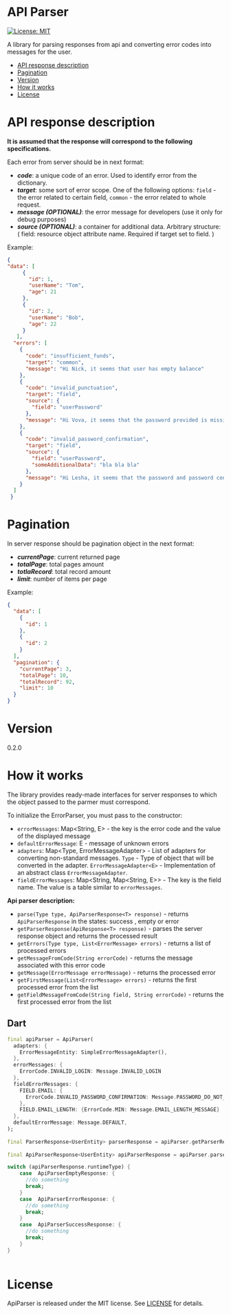 # API Parser

[![License: MIT](https://img.shields.io/badge/license-BSD-purple.svg)](https://opensource.org/licenses/BSD-3-Clause)

A library for parsing responses from api and converting error codes into messages for the user.

- [API response description](#api-response-description)
- [Pagination](#pagination)
- [Version](#version)
- [How it works](#how-it-works)
- [License](#license)

# API response description
**It is assumed that the response will correspond to the following specifications.**

Each error from server should be in next format:

- ***code***: a unique code of an error. Used to identify error from the dictionary.
- ***target***: some sort of error scope. One of the following options: `field` - the error related to certain field, `common` - the error related to whole request.
- ***message (OPTIONAL)***: the error message for developers (use it only for debug purposes)
- ***source (OPTIONAL)***: a container for additional data. Arbitrary structure: ( field: resource object attribute name. Required if target set to field. )

Example:
```json
{
"data": [
     {
       "id": 1,
       "userName": "Tom",
       "age": 21
     },
     {
       "id": 2,
       "userName": "Bob",
       "age": 22
     }
   ],
  "errors": [
    {
      "code": "insufficient_funds",
      "target": "common",
      "message": "Hi Nick, it seems that user has empty balance"
    },
    {
      "code": "invalid_punctuation",
      "target": "field",
      "source": {
        "field": "userPassword"
      },
      "message": "Hi Vova, it seems that the password provided is missing a punctuation character"
    },
    {
      "code": "invalid_password_confirmation",
      "target": "field",
      "source": {
        "field": "userPassword",
        "someAdditionalData": "bla bla bla"
      },
      "message": "Hi Lesha, it seems that the password and password confirmation fields do not match"
    }
  ]
 }
```
# Pagination
In server response should be pagination object in the next format:

- ***currentPage***: current returned page
- ***totalPage***: total pages amount
- ***totlaRecord***: total record amount
- ***limit***: number of items per page

Example:
```json
{
  "data": [
    {
      "id": 1
    },
    {
      "id": 2
    }
  ],
  "pagination": {
    "currentPage": 3,
    "totalPage": 10,
    "totalRecord": 92,
    "limit": 10
  }
}
```
# Version
0.2.0

# How it works
The library provides ready-made interfaces for server responses to which the object passed to the parmer must correspond.

To initialize the ErrorParser, you must pass to the constructor:
- `errorMessages`: Map<String, E> - the key is the error code and the value of the displayed message
- `defaultErrorMessage`: E - message of unknown errors
- `adapters`: Map<Type, ErrorMessageAdapter<E>> - List of adapters for converting non-standard messages. `Type` - Type of object that will be converted in the adapter. `ErrorMessageAdapter<E>` - Implementation of an abstract class `ErrorMessageAdapter`.
- `fieldErrorMessages`: Map<String, Map<String, E>> - The key is the field name. The value is a table similar to `errorMessages`.

**Api parser description:**
- `parse(Type type, ApiParserResponse<T> response)` - returns `ApiParserResponse` in the states: success , empty or error
- `getParserResponse(ApiResponse<T> response)` - parses the server response object and returns the processed result
- `getErrors(Type type, List<ErrorMessage> errors)` - returns a list of processed errors
- `getMessageFromCode(String errorCode)` - returns the message associated with this error code
- `getMessage(ErrorMessage errorMessage)` - returns the processed error
- `getFirstMessage(List<ErrorMessage> errors)` - returns the first processed error from the list
- `getFieldMessageFromCode(String field, String errorCode)` - returns the first processed error from the list

Dart
-------------

```Dart
final apiParser = ApiParser(
  adapters: {
    ErrorMessageEntity: SimpleErrorMessageAdapter(),
  },
  errorMessages: {
    ErrorCode.INVALID_LOGIN: Message.INVALID_LOGIN
  },
  fieldErrorMessages: {
    FIELD.EMAIL: {
      ErrorCode.INVALID_PASSWORD_CONFIRMATION: Message.PASSWORD_DO_NOT_MATCH,
    },
    FIELD.EMAIL_LENGTH: {ErrorCode.MIN: Message.EMAIL_LENGTH_MESSAGE}
  },
  defaultErrorMessage: Message.DEFAULT,
);
               
final ParserResponse<UserEntity> parserResponse = apiParser.getParserResponse(serverResponse);
                             
final ApiParserResponse<UserEntity> apiParserResponse = apiParser.parse(serverResponse); 

switch (apiParserResponse.runtimeType) {
    case  ApiParserEmptyResponse: {
      //do something
      break;
    }
    case  ApiParserErrorResponse: {
      //do something
      break;
    }
    case  ApiParserSuccessResponse: {
      //do something
      break;
    }
}
                            
```

# License
ApiParser is released under the MIT license. See [LICENSE](/LICENSE) for details.
